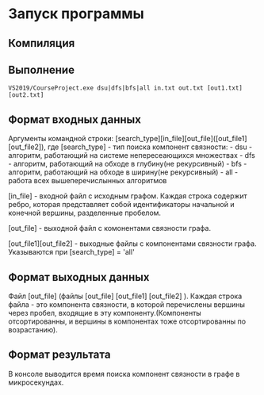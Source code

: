 ﻿# Запуск программы

## Компиляция

## Выполнение
```
VS2019/CourseProject.exe dsu|dfs|bfs|all in.txt out.txt [out1.txt][out2.txt]
```

## Формат входных данных
Аргументы командной строки: [search\_type][in\_file][out\_file]\([out\_file1][out\_file2]), где [search_type] - тип поиска компонент связности:
	- dsu - aлгоритм, работающий на системе непересеающихся множествах
	- dfs - aлгоритм, работающий на обходе в глубину(не рекурсивный)
	- bfs - aлгоритм, работающий на обходе в ширину(не рекурсивный)
	- all - работа всех вышеперечислынных алгоритмов

[in\_file] - входной файл с исходным графом. Каждая строка содержит ребро, которая представляет собой идентификаторы начальной и конечной вершины, разделенные пробелом.

[out\_file] - выходной файл с комонентами связности графа.

[out\_file1][out\_file2] - выходные файлы с компонентами связности графа. Указываются при [search\_type] = 'all'

## Формат выходных данных
Файл [out\_file] (файлы [out\_file] [out\_file1] [out\_file2] ). Каждая строка файла - это компонента связности, в которой перечислены вершины через пробел, входящие в эту компоненту.(Компоненты отсортированны, и вершины в компонентах тоже отсортированны по возрастанию).

## Формат результата
В консоле выводится время поиска компонент связности в графе в микросекундах.